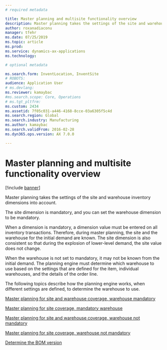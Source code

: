 ```yaml
---
# required metadata

title: Master planning and multisite functionality overview
description: Master planning takes the settings of the site and warehouse inventory dimensions into account. 
author: roxanadiaconu
manager: tfehr
ms.date: 07/25/2019
ms.topic: article
ms.prod: 
ms.service: dynamics-ax-applications
ms.technology: 

# optional metadata

ms.search.form: InventLocation, InventSite
# ROBOTS: 
audience: Application User
# ms.devlang: 
ms.reviewer: kamaybac
#ms.search.scope: Core, Operations
# ms.tgt_pltfrm: 
ms.custom: 2434
ms.assetid: 7f05c031-a446-4168-8cce-03a6305f5c4d
ms.search.region: Global
ms.search.industry: Manufacturing
ms.author: kamaybac
ms.search.validFrom: 2016-02-28
ms.dyn365.ops.version: AX 7.0.0

---
```


# Master planning and multisite functionality overview

[!include [banner](../includes/banner.md)]

Master planning takes the settings of the site and warehouse inventory dimensions into account. 

The site dimension is mandatory, and you can set the warehouse dimension to be mandatory.

When a dimension is mandatory, a dimension value must be entered on all inventory transactions. Therefore, during master planning, the site and the warehouse for the initial demand are known. The site dimension is also consistent so that during the explosion of lower-level demand, the site value does not change.

When the warehouse is not set to mandatory, it may not be known from the initial demand. The planning engine must determine which warehouse to use based on the settings that are defined for the item, individual warehouses, and the details of the order line.

The following topics describe how the planning engine works, when different settings are defined, to determine the warehouse to use.

[Master planning for site and warehouse coverage, warehouse mandatory](master-plan-site-warehouse-coverage-warehouse-mandatory.md)

[Master planning for site coverage, mandatory warehouse](master-plan-site-coverage-warehouse-mandatory.md)

[Master planning for site and warehouse coverage, warehouse not mandatory](master-plan-site-warehouse-coverage-warehouse-not-mandatory.md)

[Master planning for site coverage, warehouse not mandatory](master-plan-site-coverage-warehouse-not-mandatory.md)

[Determine the BOM version](master-plan-bom-version-determined.md)



